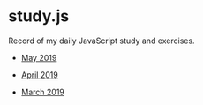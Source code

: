 # study.js

Record of my daily JavaScript study and exercises.

- [May 2019](5月19.md)

- [April 2019](4月19.md)

- [March 2019](3月19.md)

